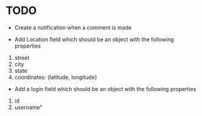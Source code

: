 # TODO
- Create a notification when a comment is made


- Add Location field which should be an object with the following properties
1. street
2. city
3. state
4. coordinates: {latitude, longitude}

- Add a login field which should be an object with the following properties
1. id
2. username"
